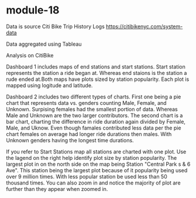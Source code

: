 # module-18

Data is source Citi Bike Trip History Logs https://citibikenyc.com/system-data

Data aggregated using Tableau


Analysis on CitiBike

Dashboard 1 includes maps of end stations and start stations. Start station represents the station a ride began at. Whereas end staions is the station a rude ended at.Both maps have plots sized by station popularity. Each plot is mapped using logitude and latitude.

Dashboard 2 includes two different types of charts. First one being a pie chart that represents data vs. genders counting Male, Female, and Unknown. Surpising females had the smallest portion of data. Whereas Male and Unknown are the two larger contributors. The second chart is a bar chart, charting the difference in ride duration again divided by Female, Male, and Uknow. Even though famales contributed less data per the pie chart females on average had longer ride durations then males. With Unknown genders having the longest time durations.


If you refer to Start Stations map all stations are charted with one plot. Use the lagend on the right help identify plot size by station popularity. The largest plot in on the north side on the map being Station "Central Park s &  6 Ave". This station being the largest plot because of it popularity being used over 9 million times. With less popular station be used less than 50 thousand times. You can also zoom in and notice the majority of plot are further than they appear when zoomed in. 

